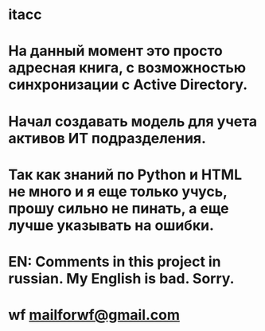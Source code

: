 # itacc
# На данный момент это просто адресная книга, с возможностью синхронизации с Active Directory. 
# Начал создавать модель для учета активов ИТ подразделения. 
# Так как знаний по Python и HTML не много и я еще только учусь, прошу сильно не пинать, а еще лучше указывать на ошибки.

# EN: Comments in this project in russian. My English is bad. Sorry. 

# wf <mailforwf@gmail.com>

